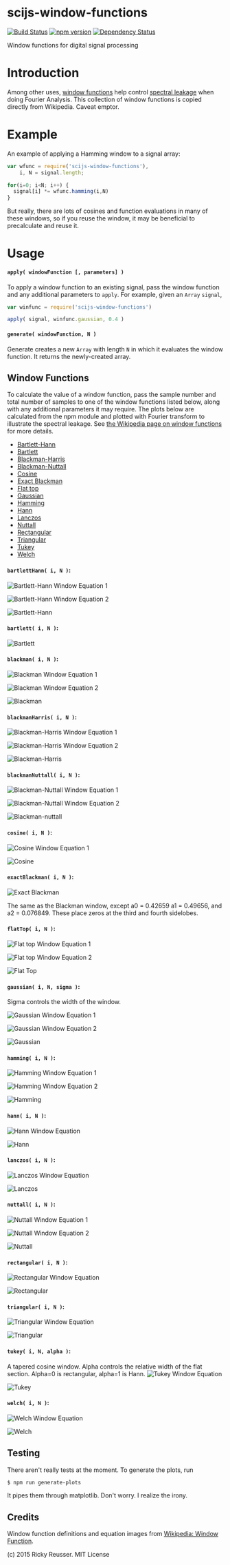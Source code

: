 # scijs-window-functions

[![Build Status](https://travis-ci.org/scijs/window-functions.svg?branch=master)](https://travis-ci.org/scijs/window-functions) [![npm version](https://badge.fury.io/js/scijs-window-functions.svg)](http://badge.fury.io/js/scijs-window-functions)  [![Dependency Status](https://david-dm.org/scijs/window-functions.svg)](https://david-dm.org/scijs/window-functions)

Window functions for digital signal processing

# Introduction

Among other uses, [window functions](http://en.wikipedia.org/wiki/Window_function) help control [spectral leakage](http://en.wikipedia.org/wiki/Spectral_leakage) when doing Fourier Analysis. This collection of window functions is copied directly from Wikipedia. Caveat emptor.

# Example

An example of applying a Hamming window to a signal array:

```javascript
var wfunc = require('scijs-window-functions'),
    i, N = signal.length;

for(i=0; i<N; i++) {
  signal[i] *= wfunc.hamming(i,N)
}
```

But really, there are lots of cosines and function evaluations in many of these windows, so if you reuse the window, it may be beneficial to precalculate and reuse it.

# Usage

#### `apply( windowFunction [, parameters] )`

To apply a window function to an existing signal, pass the window function and any additional parameters to `apply`. For example, given an `Array` `signal`,

```javascript
var winfunc = require('scijs-window-functions')

apply( signal, winfunc.gaussian, 0.4 )
```

#### `generate( windowFunction, N )`

Generate creates a new `Array` with length `N` in which it evaluates the window function. It returns the newly-created array.



## Window Functions

To calculate the value of a window function, pass the sample number and total number of samples to one of the window functions listed below, along with any additional parameters it may require. The plots below are calculated from the npm module and plotted with Fourier transform to illustrate the spectral leakage. See [the Wikipedia page on window functions](http://en.wikipedia.org/wiki/Window_function) for more details.

- [Bartlett-Hann](#bartletthann-i-n-)
- [Bartlett](#bartlett-i-n-)
- [Blackman-Harris](#blackmanharris-i-n-)
- [Blackman-Nuttall](#blackmannuttall-i-n-)
- [Cosine](#cosine-i-n-)
- [Exact Blackman](#exactblackman-i-n-)
- [Flat top](#flattop-i-n-)
- [Gaussian](#gaussian-i-n-sigma-)
- [Hamming](#hamming-i-n-)
- [Hann](#hann-i-n-)
- [Lanczos](#lanczos-i-n-)
- [Nuttall](#nuttall-i-n-)
- [Rectangular](#rectangular-i-n-)
- [Triangular](#triangular-i-n-)
- [Tukey](#tukey-i-n-alpha-)
- [Welch](#welch-i-n-)


#### `bartlettHann( i, N )`:

![Bartlett-Hann Window Equation 1](docs/equations/bartlett-hann-1.png)

![Bartlett-Hann Window Equation 2](docs/equations/bartlett-hann-2.png)

![Bartlett-Hann](docs/plots/bartlett-hann.png)

#### `bartlett( i, N )`:

![Bartlett](docs/plots/bartlett.png)

#### `blackman( i, N )`:

![Blackman Window Equation 1](docs/equations/blackman-1.png)

![Blackman Window Equation 2](docs/equations/blackman-2.png)

![Blackman](docs/plots/blackman.png)

#### `blackmanHarris( i, N )`:

![Blackman-Harris Window Equation 1](docs/equations/blackman-harris-1.png)

![Blackman-Harris Window Equation 2](docs/equations/blackman-harris-2.png)

![Blackman-Harris](docs/plots/blackman-harris.png)

#### `blackmanNuttall( i, N )`:

![Blackman-Nuttall Window Equation 1](docs/equations/blackman-nuttall-1.png)

![Blackman-Nuttall Window Equation 2](docs/equations/blackman-nuttall-2.png)

![Blackman-nuttall](docs/plots/blackman-nuttall.png)

#### `cosine( i, N )`:

![Cosine Window Equation 1](docs/equations/cosine.png)

![Cosine](docs/plots/cosine.png)

#### `exactBlackman( i, N )`:

![Exact Blackman](docs/plots/exact-blackman.png)

The same as the Blackman window, except a0 = 0.42659 a1 = 0.49656, and a2 = 0.076849. These place zeros at the third and fourth sidelobes.

#### `flatTop( i, N )`:

![Flat top Window Equation 1](docs/equations/flattop-1.png)

![Flat top Window Equation 2](docs/equations/flattop-2.png)

![Flat Top](docs/plots/flattop.png)

#### `gaussian( i, N, sigma )`:

Sigma controls the width of the window.

![Gaussian Window Equation 1](docs/equations/gaussian-1.png)

![Gaussian Window Equation 2](docs/equations/gaussian-2.png)

![Gaussian](docs/plots/gaussian.png)

#### `hamming( i, N )`:

![Hamming Window Equation 1](docs/equations/hamming-1.png)

![Hamming Window Equation 2](docs/equations/hamming-2.png)

![Hamming](docs/plots/hamming.png)

#### `hann( i, N )`:

![Hann Window Equation](docs/equations/hann.png)

![Hann](docs/plots/hann.png)

#### `lanczos( i, N )`:

![Lanczos Window Equation](docs/equations/lanczos.png)

![Lanczos](docs/plots/lanczos.png)

#### `nuttall( i, N )`:
![Nuttall Window Equation 1](docs/equations/nuttall-1.png)

![Nuttall Window Equation 2](docs/equations/nuttall-2.png)

![Nuttall](docs/plots/nuttall.png)

#### `rectangular( i, N )`:

![Rectangular Window Equation](docs/equations/rectangular.png)

![Rectangular](docs/plots/rectangular.png)

#### `triangular( i, N )`:

![Triangular Window Equation](docs/equations/triangular.png)

![Triangular](docs/plots/triangular.png)

#### `tukey( i, N, alpha )`:

A tapered cosine window. Alpha controls the relative width of the flat section. Alpha=0 is rectangular, alpha=1 is Hann.  ![Tukey Window Equation](docs/equations/tukey.png)

![Tukey](docs/plots/tukey.png)

#### `welch( i, N )`:

![Welch Window Equation](docs/equations/welch.png)

![Welch](docs/plots/welch.png)


## Testing

There aren't really tests at the moment. To generate the plots, run

```bash
$ npm run generate-plots
```

It pipes them through matplotlib. Don't worry. I realize the irony.



## Credits
Window function definitions and equation images from [Wikipedia: Window Function](http://en.wikipedia.org/wiki/Window_function).

(c) 2015 Ricky Reusser. MIT License
